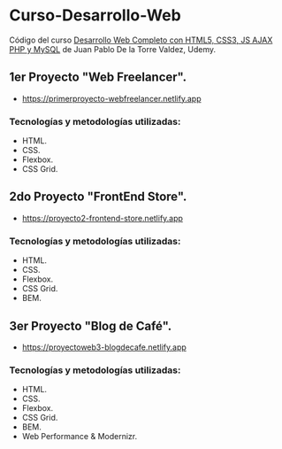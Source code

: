 # Curso-Desarrollo-Web
Código del curso [Desarrollo Web Completo con HTML5, CSS3, JS AJAX PHP y MySQL](https://www.udemy.com/course/desarrollo-web-completo-con-html5-css3-js-php-y-mysql/) de Juan Pablo De la Torre Valdez, Udemy.

## 1er Proyecto "Web Freelancer".
- https://primerproyecto-webfreelancer.netlify.app
### Tecnologías y metodologías utilizadas:
- HTML.
- CSS.
- Flexbox.
- CSS Grid.

## 2do Proyecto "FrontEnd Store".
- https://proyecto2-frontend-store.netlify.app
### Tecnologías y metodologías utilizadas:
- HTML.
- CSS.
- Flexbox.
- CSS Grid.
- BEM.

## 3er Proyecto "Blog de Café".
- https://proyectoweb3-blogdecafe.netlify.app
### Tecnologías y metodologías utilizadas:
- HTML.
- CSS.
- Flexbox.
- CSS Grid.
- BEM.
- Web Performance & Modernizr.